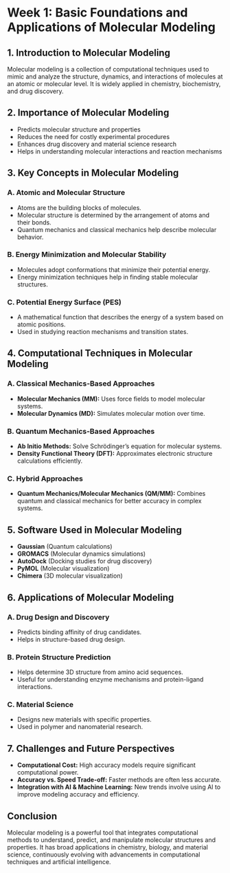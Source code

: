 # Week 1: Basic Foundations and Applications of Molecular Modeling

## 1. Introduction to Molecular Modeling
Molecular modeling is a collection of computational techniques used to mimic and analyze the structure, dynamics, and interactions of molecules at an atomic or molecular level. It is widely applied in chemistry, biochemistry, and drug discovery.

## 2. Importance of Molecular Modeling
- Predicts molecular structure and properties
- Reduces the need for costly experimental procedures
- Enhances drug discovery and material science research
- Helps in understanding molecular interactions and reaction mechanisms

## 3. Key Concepts in Molecular Modeling
### A. Atomic and Molecular Structure
- Atoms are the building blocks of molecules.
- Molecular structure is determined by the arrangement of atoms and their bonds.
- Quantum mechanics and classical mechanics help describe molecular behavior.

### B. Energy Minimization and Molecular Stability
- Molecules adopt conformations that minimize their potential energy.
- Energy minimization techniques help in finding stable molecular structures.

### C. Potential Energy Surface (PES)
- A mathematical function that describes the energy of a system based on atomic positions.
- Used in studying reaction mechanisms and transition states.

## 4. Computational Techniques in Molecular Modeling
### A. Classical Mechanics-Based Approaches
- **Molecular Mechanics (MM):** Uses force fields to model molecular systems.
- **Molecular Dynamics (MD):** Simulates molecular motion over time.

### B. Quantum Mechanics-Based Approaches
- **Ab Initio Methods:** Solve Schrödinger’s equation for molecular systems.
- **Density Functional Theory (DFT):** Approximates electronic structure calculations efficiently.

### C. Hybrid Approaches
- **Quantum Mechanics/Molecular Mechanics (QM/MM):** Combines quantum and classical mechanics for better accuracy in complex systems.

## 5. Software Used in Molecular Modeling
- **Gaussian** (Quantum calculations)
- **GROMACS** (Molecular dynamics simulations)
- **AutoDock** (Docking studies for drug discovery)
- **PyMOL** (Molecular visualization)
- **Chimera** (3D molecular visualization)

## 6. Applications of Molecular Modeling
### A. Drug Design and Discovery
- Predicts binding affinity of drug candidates.
- Helps in structure-based drug design.

### B. Protein Structure Prediction
- Helps determine 3D structure from amino acid sequences.
- Useful for understanding enzyme mechanisms and protein-ligand interactions.

### C. Material Science
- Designs new materials with specific properties.
- Used in polymer and nanomaterial research.

## 7. Challenges and Future Perspectives
- **Computational Cost:** High accuracy models require significant computational power.
- **Accuracy vs. Speed Trade-off:** Faster methods are often less accurate.
- **Integration with AI & Machine Learning:** New trends involve using AI to improve modeling accuracy and efficiency.

## Conclusion
Molecular modeling is a powerful tool that integrates computational methods to understand, predict, and manipulate molecular structures and properties. It has broad applications in chemistry, biology, and material science, continuously evolving with advancements in computational techniques and artificial intelligence.


